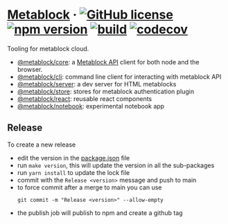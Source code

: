 # [Metablock](https://Metablock.io/) &middot; [![GitHub license](https://img.shields.io/badge/license-IOC-blue.svg)](https://github.com/quantmind/metablock-js/blob/master/LICENSE) [![npm version](https://img.shields.io/npm/v/@metablock/core.svg?style=flat)](https://www.npmjs.com/package/@metablock/core) [![build](https://github.com/quantmind/metablock-js/workflows/build/badge.svg)](https://github.com/quantmind/metablock-js/actions?query=workflow%3Abuild) [![codecov](https://codecov.io/gh/quantmind/metablock-js/branch/master/graph/badge.svg)](https://codecov.io/gh/quantmind/metablock-js)

Tooling for metablock cloud.

- [@metablock/core](./packages/metablock-core): a [Metablock API](https://api.metablock.io/v1/docs) client for both node and the browser.
- [@metablock/cli](./packages/metablock-cli): command line client for interacting with metablock API
- [@metablock/server](./packages/metablock-server): a dev server for HTML metablocks
- [@metablock/store](./packages/metablock-store): stores for metablock authentication plugin
- [@metablock/react](./packages/metablock-react): reusable react components
- [@metablock/notebook](./packages/metablock-notebook): experimental notebook app

## Release

To create a new release

- edit the version in the [package.json](package.json) file
- run `make version`, this will update the version in all the sub-packages
- run `yarn install` to update the lock file
- commit with the `Release <version>` message and push to main
- to force commit after a merge to main you can use
  ```
  git commit -m "Release <version>" --allow-empty
  ```
- the publish job will publish to npm and create a github tag
